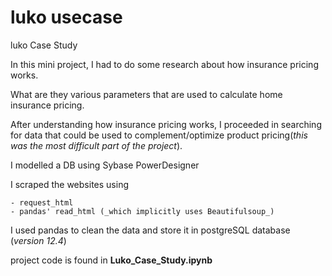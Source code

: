 # luko usecase

luko Case Study

In this mini project, I had to do some research about how insurance pricing works.

What are they various parameters that are used to calculate home insurance pricing.

After understanding how insurance pricing works, I proceeded in searching for data that could be used to complement/optimize product pricing(_this was the most difficult part of the project_).

I modelled a DB using Sybase PowerDesigner

I scraped the websites using 

	- request_html
	- pandas' read_html (_which implicitly uses Beautifulsoup_)
	
I used pandas to clean the data and store it in postgreSQL database (_version 12.4_)

project code is found in **Luko_Case_Study.ipynb**
